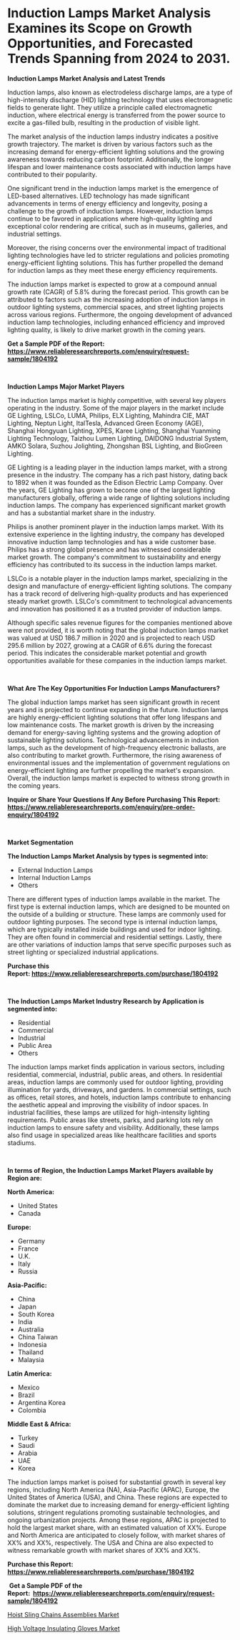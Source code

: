 <p><h1>Induction Lamps Market Analysis Examines its Scope on Growth Opportunities, and Forecasted Trends Spanning from 2024 to 2031.</h1></p><p><strong>Induction Lamps Market Analysis and Latest Trends</strong></p>
<p><p>Induction lamps, also known as electrodeless discharge lamps, are a type of high-intensity discharge (HID) lighting technology that uses electromagnetic fields to generate light. They utilize a principle called electromagnetic induction, where electrical energy is transferred from the power source to excite a gas-filled bulb, resulting in the production of visible light.</p><p>The market analysis of the induction lamps industry indicates a positive growth trajectory. The market is driven by various factors such as the increasing demand for energy-efficient lighting solutions and the growing awareness towards reducing carbon footprint. Additionally, the longer lifespan and lower maintenance costs associated with induction lamps have contributed to their popularity.</p><p>One significant trend in the induction lamps market is the emergence of LED-based alternatives. LED technology has made significant advancements in terms of energy efficiency and longevity, posing a challenge to the growth of induction lamps. However, induction lamps continue to be favored in applications where high-quality lighting and exceptional color rendering are critical, such as in museums, galleries, and industrial settings.</p><p>Moreover, the rising concerns over the environmental impact of traditional lighting technologies have led to stricter regulations and policies promoting energy-efficient lighting solutions. This has further propelled the demand for induction lamps as they meet these energy efficiency requirements.</p><p>The induction lamps market is expected to grow at a compound annual growth rate (CAGR) of 5.8% during the forecast period. This growth can be attributed to factors such as the increasing adoption of induction lamps in outdoor lighting systems, commercial spaces, and street lighting projects across various regions. Furthermore, the ongoing development of advanced induction lamp technologies, including enhanced efficiency and improved lighting quality, is likely to drive market growth in the coming years.</p></p>
<p><strong>Get a Sample PDF of the Report:&nbsp; <a href="https://www.reliableresearchreports.com/enquiry/request-sample/1804192">https://www.reliableresearchreports.com/enquiry/request-sample/1804192</a></strong></p>
<p>&nbsp;</p>
<p><strong>Induction Lamps Major Market Players</strong></p>
<p><p>The induction lamps market is highly competitive, with several key players operating in the industry. Some of the major players in the market include GE Lighting, LSLCo, LUMA, Philips, ELX Lighting, Mahindra CIE, MAT Lighting, Neptun Light, ItalTesla, Advanced Green Economy (AGE), Shanghai Hongyuan Lighting, XPES, Karee Lighting, Shanghai Yuanming Lighting Technology, Taizhou Lumen Lighting, DAIDONG Industrial System, AMKO Solara, Suzhou Jolighting, Zhongshan BSL Lighting, and BioGreen Lighting.</p><p>GE Lighting is a leading player in the induction lamps market, with a strong presence in the industry. The company has a rich past history, dating back to 1892 when it was founded as the Edison Electric Lamp Company. Over the years, GE Lighting has grown to become one of the largest lighting manufacturers globally, offering a wide range of lighting solutions including induction lamps. The company has experienced significant market growth and has a substantial market share in the industry.</p><p>Philips is another prominent player in the induction lamps market. With its extensive experience in the lighting industry, the company has developed innovative induction lamp technologies and has a wide customer base. Philips has a strong global presence and has witnessed considerable market growth. The company's commitment to sustainability and energy efficiency has contributed to its success in the induction lamps market.</p><p>LSLCo is a notable player in the induction lamps market, specializing in the design and manufacture of energy-efficient lighting solutions. The company has a track record of delivering high-quality products and has experienced steady market growth. LSLCo's commitment to technological advancements and innovation has positioned it as a trusted provider of induction lamps.</p><p>Although specific sales revenue figures for the companies mentioned above were not provided, it is worth noting that the global induction lamps market was valued at USD 186.7 million in 2020 and is projected to reach USD 295.6 million by 2027, growing at a CAGR of 6.6% during the forecast period. This indicates the considerable market potential and growth opportunities available for these companies in the induction lamps market.</p></p>
<p>&nbsp;</p>
<p><strong>What Are The Key Opportunities For Induction Lamps Manufacturers?</strong></p>
<p><p>The global induction lamps market has seen significant growth in recent years and is projected to continue expanding in the future. Induction lamps are highly energy-efficient lighting solutions that offer long lifespans and low maintenance costs. The market growth is driven by the increasing demand for energy-saving lighting systems and the growing adoption of sustainable lighting solutions. Technological advancements in induction lamps, such as the development of high-frequency electronic ballasts, are also contributing to market growth. Furthermore, the rising awareness of environmental issues and the implementation of government regulations on energy-efficient lighting are further propelling the market's expansion. Overall, the induction lamps market is expected to witness strong growth in the coming years.</p></p>
<p><strong>Inquire or Share Your Questions If Any Before Purchasing This Report: <a href="https://www.reliableresearchreports.com/enquiry/pre-order-enquiry/1804192">https://www.reliableresearchreports.com/enquiry/pre-order-enquiry/1804192</a></strong></p>
<p>&nbsp;</p>
<p><strong>Market Segmentation</strong></p>
<p><strong>The Induction Lamps Market Analysis by types is segmented into:</strong></p>
<p><ul><li>External Induction Lamps</li><li>Internal Induction Lamps</li><li>Others</li></ul></p>
<p><p>There are different types of induction lamps available in the market. The first type is external induction lamps, which are designed to be mounted on the outside of a building or structure. These lamps are commonly used for outdoor lighting purposes. The second type is internal induction lamps, which are typically installed inside buildings and used for indoor lighting. They are often found in commercial and residential settings. Lastly, there are other variations of induction lamps that serve specific purposes such as street lighting or specialized industrial applications.</p></p>
<p><strong>Purchase this Report:&nbsp;<a href="https://www.reliableresearchreports.com/purchase/1804192">https://www.reliableresearchreports.com/purchase/1804192</a></strong></p>
<p>&nbsp;</p>
<p><strong>The Induction Lamps Market Industry Research by Application is segmented into:</strong></p>
<p><ul><li>Residential</li><li>Commercial</li><li>Industrial</li><li>Public Area</li><li>Others</li></ul></p>
<p><p>The induction lamps market finds application in various sectors, including residential, commercial, industrial, public areas, and others. In residential areas, induction lamps are commonly used for outdoor lighting, providing illumination for yards, driveways, and gardens. In commercial settings, such as offices, retail stores, and hotels, induction lamps contribute to enhancing the aesthetic appeal and improving the visibility of indoor spaces. In industrial facilities, these lamps are utilized for high-intensity lighting requirements. Public areas like streets, parks, and parking lots rely on induction lamps to ensure safety and visibility. Additionally, these lamps also find usage in specialized areas like healthcare facilities and sports stadiums.</p></p>
<p>&nbsp;</p>
<p><strong>In terms of Region, the Induction Lamps Market Players available by Region are:</strong></p>
<p>
    <p> <strong> North America: </strong>
        <ul>
            <li>United States</li>
            <li>Canada</li>
        </ul>
        </p> 
    <p> <strong> Europe: </strong>
        <ul>
            <li>Germany</li>
            <li>France</li>
            <li>U.K.</li>
            <li>Italy</li>
            <li>Russia</li>
        </ul>
        </p> 
    <p> <strong> Asia-Pacific: </strong>
        <ul>
            <li>China</li>
            <li>Japan</li>
            <li>South Korea</li>
            <li>India</li>
            <li>Australia</li>
            <li>China Taiwan</li>
            <li>Indonesia</li>
            <li>Thailand</li>
            <li>Malaysia</li>
        </ul>
        </p> 
    <p> <strong> Latin America: </strong>
        <ul>
            <li>Mexico</li>
            <li>Brazil</li>
            <li>Argentina Korea</li>
            <li>Colombia</li>
        </ul>
        </p> 
    <p> <strong> Middle East & Africa: </strong>
        <ul>
            <li>Turkey</li>
            <li>Saudi</li>
            <li>Arabia</li>
            <li>UAE</li>
            <li>Korea</li>
        </ul>
    </p>
    </p>
<p><p>The induction lamps market is poised for substantial growth in several key regions, including North America (NA), Asia-Pacific (APAC), Europe, the United States of America (USA), and China. These regions are expected to dominate the market due to increasing demand for energy-efficient lighting solutions, stringent regulations promoting sustainable technologies, and ongoing urbanization projects. Among these regions, APAC is projected to hold the largest market share, with an estimated valuation of XX%. Europe and North America are anticipated to closely follow, with market shares of XX% and XX%, respectively. The USA and China are also expected to witness remarkable growth with market shares of XX% and XX%.</p></p>
<p><strong>Purchase this Report: <a href="https://www.reliableresearchreports.com/purchase/1804192">https://www.reliableresearchreports.com/purchase/1804192</a></strong></p>
<p>&nbsp;<strong>Get a Sample PDF of the Report:&nbsp;&nbsp;<a href="https://www.reliableresearchreports.com/enquiry/request-sample/1804192">https://www.reliableresearchreports.com/enquiry/request-sample/1804192</a></strong></p>
<p><strong></strong></p>
<p><p><a href="https://github.com/amonskiyk/Market-Research-Report-List-1/blob/main/hoist-sling-chains-assemblies-market.md">Hoist Sling Chains Assemblies Market</a></p><p><a href="https://github.com/gaydyna/Market-Research-Report-List-1/blob/main/high-voltage-insulating-gloves-market.md">High Voltage Insulating Gloves Market</a></p></p>